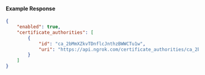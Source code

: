 <!-- Code generated for API Clients. DO NOT EDIT. -->

#### Example Response

```json
{
	"enabled": true,
	"certificate_authorities": [
		{
			"id": "ca_2bMmXZkvTDnflcJnthzBWWCTu1w",
			"uri": "https://api.ngrok.com/certificate_authorities/ca_2bMmXZkvTDnflcJnthzBWWCTu1w"
		}
	]
}
```
